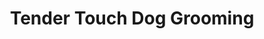 ---
title: "Tender Touch Dog Grooming"
url: /moreno-valley/tender-touch-dog-grooming/
shop: pet grooming
---
